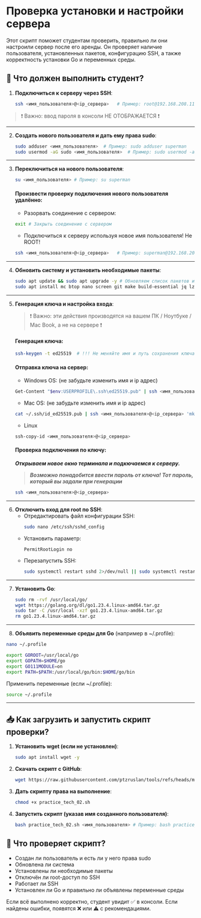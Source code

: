 # Проверка установки и настройки сервера

Этот скрипт поможет студентам проверить, правильно ли они настроили сервер после его аренды. Он проверяет наличие пользователя, установленных пакетов, конфигурацию SSH, а также корректность установки Go и переменных среды.

## 🔧 Что должен выполнить студент?

1. **Подключиться к серверу через SSH**:
   ```bash
   ssh <имя_пользователя>@<ip_сервера>   # Пример: root@192.168.208.11
   ```
  > ❗️ Важно: ввод пароля в консоли НЕ ОТОБРАЖАЕТСЯ ❗️
---   

2. **Создать нового пользователя и дать ему права sudo**:
   ```bash
   sudo adduser <имя_пользователя>  # Пример: sudo adduser superman
   sudo usermod -aG sudo <имя_пользователя>  # Пример: sudo usermod -aG sudo superman
   ```
---

3. **Переключиться на нового пользователя**:
   ```bash
   su <имя_пользователя> # Пример: su superman
   ```
   #### Произвести проверку подключения нового пользователя удалённо:
   - Разорвать соединение с сервером:
   ```bash
   exit # Закрыть соединение с сервером
   ```
   - Подключиться к серверу используя новое имя пользователя! Не ROOT!
   ```bash
   ssh <имя_пользователя>@<ip_сервера>   # Пример: superman@192.168.208.11
   ```
---

4. **Обновить систему и установить необходимые пакеты**:
   ```bash
   sudo apt update && sudo apt upgrade -y # Обновляем список пакетов и устанавливаем обновления
   sudo apt install mc btop nano screen git make build-essential jq lz4 -y # Устанавливаем необходимое ПО
   ```
---

5. **Генерация ключа и настройка входа**:<br>

   >❗️ Важно: эти действия производятся на вашем ПК / Ноутбуке / Mac Book, а не на сервере ❗️
   #### Генерация ключа:
   ```bash
   ssh-keygen -t ed25519  # !!! Не меняйте имя и путь сохранения ключа (просто нажмимайте клавишу Ввод)! Также можно создать пароль для ключа.
   ```
   #### Отправка ключа на сервер:
     - Windows OS: (не забудьте изменить имя и ip адрес)
    ```bash
   Get-Content "$env:USERPROFILE\.ssh\ed25519.pub" | ssh <имя_пользователя>@<ip_сервера> "mkdir -p ~/.ssh; cat >> ~/.ssh/authorized_keys; chmod 700 ~/.ssh; chmod 600 ~/.ssh/authorized_keys"
   ```
     - Mac OS: (не забудьте изменить имя и ip адрес)
   ```bash
   cat ~/.ssh/id_ed25519.pub | ssh <имя_пользователя>@<ip_сервера> 'mkdir -p ~/.ssh && chmod 700 ~/.ssh && cat >> ~/.ssh/authorized_keys && chmod 600 ~/.ssh/authorized_keys'
   ```
   - Linux
   ```bash
   ssh-copy-id <имя_пользователя>@<ip_сервера>
   ```
   #### Проверка подключения по ключу:
      ***Открываем новое окно терминала и подкючаемся к серверу.***
   > ***Возможно понадобится ввести пароль от ключа! Тот пароль, который вы задали при генерации***
    ```bash
   ssh <имя_пользователя>@<ip_сервера>
   ```
---

6. **Отключить вход для root по SSH**:
   - Отредактировать файл конфигурации SSH:
     ```bash
     sudo nano /etc/ssh/sshd_config
     ```
   - Установить параметр:
     ```
     PermitRootLogin no
     ```
   - Перезапустить SSH:
     ```bash
     sudo systemctl restart sshd 2>/dev/null || sudo systemctl restart ssh
     ```
---

7. **Установить Go**:
   ```bash
   sudo rm -rvf /usr/local/go/
   wget https://golang.org/dl/go1.23.4.linux-amd64.tar.gz
   sudo tar -C /usr/local -xzf go1.23.4.linux-amd64.tar.gz
   rm go1.23.4.linux-amd64.tar.gz
   ```
---

8. **Объявить переменные среды для Go** (например в ~/.profile):
```bash
nano ~/.profile
```
   ```bash
   export GOROOT=/usr/local/go
   export GOPATH=$HOME/go
   export GO111MODULE=on
   export PATH=$PATH:/usr/local/go/bin:$HOME/go/bin
   ```
   Применить переменные (если ~/.profile):
   ```bash
   source ~/.profile
   ```
---

## 📥 Как загрузить и запустить скрипт проверки?

1. **Установить wget (если не установлен)**:
   ```bash
   sudo apt install wget -y
   ```
2. **Скачать скрипт с GitHub**:
   ```bash
   wget https://raw.githubusercontent.com/ptzruslan/tools/refs/heads/main/validator/tech02/practice_tech_02_ru.sh -O practice_tech_02.sh
   ```
3. **Дать скрипту права на выполнение**:
   ```bash
   chmod +x practice_tech_02.sh
   ```
4. **Запустить скрипт (указав имя созданного пользователя)**:
   ```bash
   bash practice_tech_02.sh <имя_пользователя> # Пример: bash practice_tech_02.sh superman
   ```

## 📌 Что проверяет скрипт?
- Создан ли пользователь и есть ли у него права sudo
- Обновлена ли система
- Установлены ли необходимые пакеты
- Отключён ли root-доступ по SSH
- Работает ли SSH
- Установлен ли Go и правильно ли объявлены переменные среды

Если всё выполнено корректно, студент увидит ✅ в консоли. Если найдены ошибки, появятся ❌ или ⚠️ с рекомендациями.
